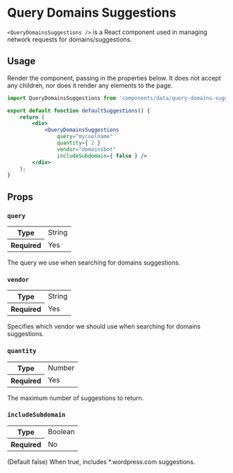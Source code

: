 Query Domains Suggestions
===========================

`<QueryDomainsSuggestions />` is a React component used in managing network requests for domains/suggestions.

## Usage

Render the component, passing in the properties below. It does not accept any children, nor does it render any elements to the page.

```jsx
import QueryDomainsSuggestions from 'components/data/query-domains-suggestions';

export default function defaultSuggestions() {
	return (
		<div>
			<QueryDomainsSuggestions
				query="mycoolname"
				quantity={ 2 }
				vendor="domainsbot"
				includeSubdomain={ false } />
		</div>
	);
}
```

## Props

### `query`

<table>
	<tr><th>Type</th><td>String</td></tr>
	<tr><th>Required</th><td>Yes</td></tr>
</table>

The query we use when searching for domains suggestions. 

### `vendor`

<table>
	<tr><th>Type</th><td>String</td></tr>
	<tr><th>Required</th><td>Yes</td></tr>
</table>

Specifies which vendor we should use when searching for domains suggestions.

### `quantity`

<table>
	<tr><th>Type</th><td>Number</td></tr>
	<tr><th>Required</th><td>Yes</td></tr>
</table>

The maximum number of suggestions to return.

### `includeSubdomain`

<table>
	<tr><th>Type</th><td>Boolean</td></tr>
	<tr><th>Required</th><td>No</td></tr>
</table>

(Default false) When true, includes *.wordpress.com suggestions.